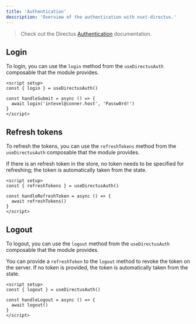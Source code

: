 ```yaml
---
title: 'Authentication'
description: 'Overview of the authentication with nuxt-directus.'
---
```


> Check out the Directus [Authentication](https://docs.directus.io/reference/authentication/) documentation.

## Login

To login, you can use the `login` method from the `useDirectusAuth` composable that the module provides.

```vue [login.vue]
<script setup>
const { login } = useDirectusAuth()

const handleSubmit = async () => {
  await login('intevel@conner.host', 'Passw0rd!')
}
</script>
```

## Refresh tokens

To refresh the tokens, you can use the `refreshTokens` method from the `useDirectusAuth` composable that the module provides.

If there is an refresh token in the store, no token needs to be specified for refreshing; the token is automatically taken from the state.

```vue [refresh-token.vue]
<script setup>
const { refreshTokens } = useDirectusAuth()

const handleRefreshToken = async () => {
  await refreshTokens()
}
</script>
```

## Logout

To logout, you can use the `logout` method from the `useDirectusAuth` composable that the module provides.

You can provide a `refreshToken` to the `logout` method to revoke the token on the server. If no token is provided, the token is automatically taken from the state.

```vue [logout.vue]
<script setup>
const { logout } = useDirectusAuth()

const handleLogout = async () => {
  await logout()
}
</script>
```
